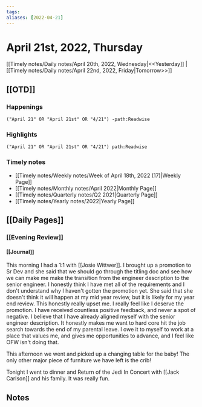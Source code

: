 ```yaml
---
tags:
aliases: [2022-04-21]
---
```


# April 21st, 2022, Thursday

[[Timely notes/Daily notes/April 20th, 2022, Wednesday|<<Yesterday]] | [[Timely notes/Daily notes/April 22nd, 2022, Friday|Tomorrow>>]]

## [[OTD]]

### Happenings

```query
("April 21" OR "April 21st" OR "4/21") -path:Readwise
```

### Highlights

```query
("April 21" OR "April 21st" OR "4/21") path:Readwise
```

### Timely notes
- [[Timely notes/Weekly notes/Week of April 18th, 2022 (17)|Weekly Page]]
- [[Timely notes/Monthly notes/April 2022|Monthly Page]]
- [[Timely notes/Quarterly notes/Q2 2021|Quarterly Page]]
- [[Timely notes/Yearly notes/2022|Yearly Page]]

## [[Daily Pages]]

### [[Evening Review]]

#### [[Journal]]

This morning I had a 1:1 with [[Josie Wittwer]]. I brought up a promotion to Sr Dev and she said that we should go through the titling doc and see how we can make me make the transition from the engineer description to the senior engineer. I honestly think I have met all of the requirements and I don't understand why I haven't gotten the promotion yet. She said that she doesn't think it will happen at my mid year review, but it is likely for my year end review. This honestly really upset me. I really feel like I deserve the promotion. I have received countless positive feedback, and never a spot of negative. I believe that I have already aligned myself with the senior engineer description. It honestly makes me want to hard core hit the job search towards the end of my parental leave. I owe it to myself to work at a place that values me, and gives me opportunities to advance, and I feel like OFW isn't doing that.

This afternoon we went and picked up a changing table for the baby! The only other major piece of furniture we have left is the crib!

Tonight I went to dinner and Return of the Jedi In Concert with [[Jack Carlson]] and his family. It was really fun.

## Notes

